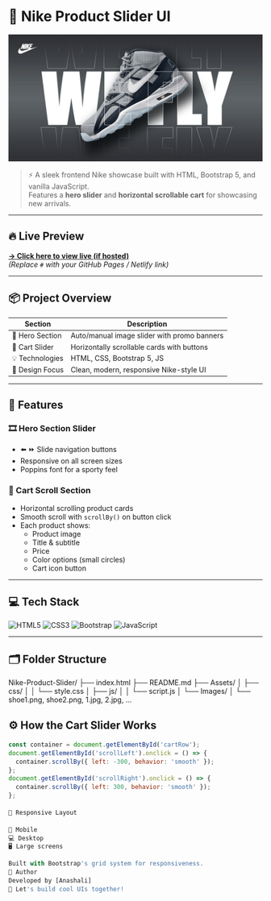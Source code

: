 # 🏀 Nike Product Slider UI

![Nike Banner](./Assets/Images/1.jpg)

> ⚡ A sleek frontend Nike showcase built with HTML, Bootstrap 5, and vanilla JavaScript.  
> Features a **hero slider** and **horizontal scrollable cart** for showcasing new arrivals.

---

## 🔥 Live Preview

**[→ Click here to view live (if hosted)](#https://nike-theme-web.vercel.app/)**  
*(Replace `#` with your GitHub Pages / Netlify link)*

---

## 📦 Project Overview

| Section            | Description                                        |
|--------------------|----------------------------------------------------|
| 🎯 Hero Section    | Auto/manual image slider with promo banners        |
| 🛒 Cart Slider     | Horizontally scrollable cards with buttons         |
| 💡 Technologies    | HTML, CSS, Bootstrap 5, JS                         |
| 🎨 Design Focus    | Clean, modern, responsive Nike-style UI            |

---

## 🚀 Features

### 🎞️ Hero Section Slider
- ⬅️ ⏩ Slide navigation buttons
- Responsive on all screen sizes
- Poppins font for a sporty feel

### 🛒 Cart Scroll Section
- Horizontal scrolling product cards
- Smooth scroll with `scrollBy()` on button click
- Each product shows:
  - Product image
  - Title & subtitle
  - Price
  - Color options (small circles)
  - Cart icon button

---

## 💻 Tech Stack

![HTML5](https://img.shields.io/badge/HTML5-E34F26?style=flat&logo=html5&logoColor=white)
![CSS3](https://img.shields.io/badge/CSS3-1572B6?style=flat&logo=css3&logoColor=white)
![Bootstrap](https://img.shields.io/badge/Bootstrap-563D7C?style=flat&logo=bootstrap&logoColor=white)
![JavaScript](https://img.shields.io/badge/JavaScript-F7DF1E?style=flat&logo=javascript&logoColor=black)

---

## 🗂️ Folder Structure

Nike-Product-Slider/
├── index.html
├── README.md
├── Assets/
│ ├── css/
│ │ └── style.css
│ ├── js/
│ │ └── script.js
│ └── Images/
│ └── shoe1.png, shoe2.png, 1.jpg, 2.jpg, ...


## ⚙️ How the Cart Slider Works

```js
const container = document.getElementById('cartRow');
document.getElementById('scrollLeft').onclick = () => {
  container.scrollBy({ left: -300, behavior: 'smooth' });
};
document.getElementById('scrollRight').onclick = () => {
  container.scrollBy({ left: 300, behavior: 'smooth' });
};

📲 Responsive Layout

📱 Mobile
💻 Desktop
🖥️ Large screens

Built with Bootstrap's grid system for responsiveness.
🙌 Author
Developed by [Anashali]
💌 Let's build cool UIs together!
